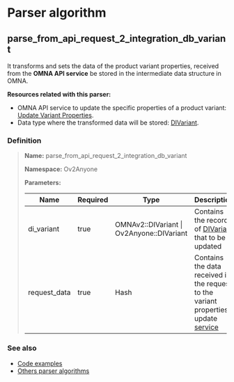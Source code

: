 # Parser algorithm
 
## parse_from_api_request_2_integration_db_variant

It transforms and sets the data of the product variant properties, received from the **OMNA API service** be stored in 
the intermediate data structure in OMNA.

**Resources related with this parser:**

* OMNA API service to update the specific properties of a product variant: [Update Variant Properties](//doc-api.omna.io/api-spec/index.html#operation/update_integration_variant_beta_).
* Data type where the transformed data will be stored: [DIVariant](../data-types/DIVariant.md).
    
### Definition

> **Name:** parse_from_api_request_2_integration_db_variant
> 
> **Namespace:** Ov2Anyone
>
> **Parameters:**
> 
> | Name | Required | Type | Description |
> | ---- | -------- | ---- | ----------- |
> | di_variant | true | OMNAv2::DIVariant \| Ov2Anyone::DIVariant | Contains the record of [DIVariant](../data-types/DIVariant.md) that to be updated |
> | request_data | true | Hash | Contains the data received in the request to the variant properties update [service](//doc-api.omna.io/api-spec/#operation/update_integration_variant_beta_) |

### See also
* [Code examples](https://cenit.io/algorithm?f[name][40703][o]=is&f[name][40703][v]=parse_from_api_request_2_integration_db_variant&f[namespace][40840][o]=starts_with&f[namespace][40840][v]=Ov2)
* [Others parser algorithms](overview?id=parse_from_api_request_2_integration_db_variant)
